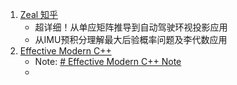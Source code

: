 1. [Zeal 知乎](https://www.zhihu.com/people/kai-shi-dong-liao-ge/posts?page=1)
	- 超详细！从单应矩阵推导到自动驾驶环视投影应用
	- 从IMU预积分理解最大后验概率问题及李代数应用
2. [Effective Modern C++](https://cntransgroup.github.io/EffectiveModernCppChinese/)
	- Note: [# Effective Modern C++ Note](https://zhuanlan.zhihu.com/p/2126[[]]4013)
	- 
